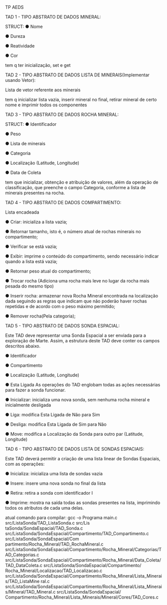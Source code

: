 TP AEDS

TAD 1 - TIPO ABSTRATO DE DADOS MINERAL:

STRUCT:
● Nome

● Dureza

● Reatividade

● Cor


tem q ter inicialização, set e get


TAD 2 -  TIPO ABSTRATO DE DADOS LISTA DE MINERAIS(Implementar usando Vetor):

Lista de vetor referente aos minerais

tem q inicializar lista vazia, inserir mineral no final, retirar mineral de certo nome e imprimir todos os componentes

TAD 3 -  TIPO ABSTRATO DE DADOS ROCHA MINERAL:

STRUCT:
 ● Identificador
 
 ● Peso

 ● Lista de minerais

 ● Categoria

 ● Localização (Latitude, Longitude)
 
 ● Data de Coleta

tem que inicializar, obtenção e atribuição de valores, além da
operação de classificação, que preenche o campo Categoria, conforme a lista de minerais
presentes na rocha.

 TAD 4 -  TIPO ABSTRATO DE DADOS COMPARTIMENTO:

 Lista encadeada 

 ● Criar: inicializa a lista vazia;
 
 ● Retornar tamanho, isto é, o número atual de rochas minerais no compartimento;
 
 ● Verificar se está vazia;
 
 ● Exibir: imprime o conteúdo do compartimento, sendo necessário indicar quando a lista
 está vazia;
 
 ● Retornar peso atual do compartimento;
 
 ● Trocar rocha (Adiciona uma rocha mais leve no lugar da rocha mais pesada do mesmo
 tipo)
 
 ● Inserir rocha: armazenar nova Rocha Mineral encontrada na localização dada seguindo
 as regras que indicam que não poderão haver rochas repetidas e de acordo com o peso
 máximo permitido;
 
 ● Remover rocha(Pela categoria);

 TAD 5 - TIPO ABSTRATO DE DADOS SONDA ESPACIAL:

 Este TAD deve representar uma Sonda Espacial a ser enviada para a exploração de Marte.
 Assim, a estrutura deste TAD deve conter os campos descritos abaixo.
 
 ● Identificador
 
 ● Compartimento
 
 ● Localização (Latitude, Longitude)
 
 ● Esta Ligada
 As operações do TAD englobam todas as ações necessárias para fazer a sonda funcionar.
 
 ● Inicializar: inicializa uma nova sonda, sem nenhuma rocha mineral e inicialmente
 desligada
 
 ● Liga: modifica Esta Ligada de Não para Sim
 
 ● Desliga: modifica Esta Ligada de Sim para Não
 
 ● Move: modifica a Localização da Sonda para outro par (Latitude, Longitude)

 TAD 6 - TIPO ABSTRATO DE DADOS LISTA DE SONDAS ESPACIAIS:

  Este TAD deverá permitir a criação de uma lista linear de Sondas Espaciais, com as operações:
 
 ● Inicializa: inicializa uma lista de sondas vazia
 
 ● Insere: insere uma nova sonda no final da lista
 
 ● Retira: retira a sonda com identificador I
 
 ● Imprime: mostra na saída todas as sondas presentes na lista, imprimindo todos os
    atributos de cada uma delas.


atual comando para compilar:
 gcc -o Programa main.c src/ListaSonda/TAD_ListaSonda.c src/Lis
taSonda/SondaEspacial/TAD_Sonda.c src/ListaSonda/SondaEspacial/Compartimento/TAD_Compartimento.c src/ListaSonda/SondaEspacial/Com
partimento/Rocha_Mineral/TAD_RochaMineral.c src/ListaSonda/SondaEspacial/Compartimento/Rocha_Mineral/Categorias/TAD_Categorias.c 
src/ListaSonda/SondaEspacial/Compartimento/Rocha_Mineral/Data_Coleta/TAD_DataColeta.c src/ListaSonda/SondaEspacial/Compartimento/
Rocha_Mineral/Localizacao/TAD_Localizacao.c src/ListaSonda/SondaEspacial/Compartimento/Rocha_Mineral/Lista_Minerais/TAD_ListaMine
ral.c src/ListaSonda/SondaEspacial/Compartimento/Rocha_Mineral/Lista_Minerais/Mineral/TAD_Mineral.c src/ListaSonda/SondaEspacial/
Compartimento/Rocha_Mineral/Lista_Minerais/Mineral/Cores/TAD_Cores.c